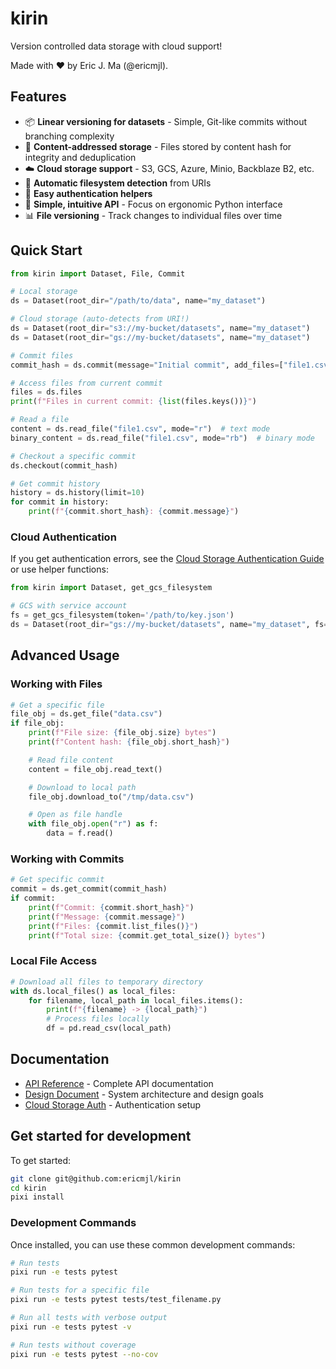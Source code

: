 # kirin

Version controlled data storage with cloud support!

Made with ❤️ by Eric J. Ma (@ericmjl).

## Features

- 📦 **Linear versioning for datasets** - Simple, Git-like commits without branching
  complexity
- 🔗 **Content-addressed storage** - Files stored by content hash for integrity and
  deduplication
- ☁️ **Cloud storage support** - S3, GCS, Azure, Minio, Backblaze B2, etc.
- 🔄 **Automatic filesystem detection** from URIs
- 🔐 **Easy authentication helpers**
- 🚀 **Simple, intuitive API** - Focus on ergonomic Python interface
- 📊 **File versioning** - Track changes to individual files over time

## Quick Start

```python
from kirin import Dataset, File, Commit

# Local storage
ds = Dataset(root_dir="/path/to/data", name="my_dataset")

# Cloud storage (auto-detects from URI!)
ds = Dataset(root_dir="s3://my-bucket/datasets", name="my_dataset")
ds = Dataset(root_dir="gs://my-bucket/datasets", name="my_dataset")

# Commit files
commit_hash = ds.commit(message="Initial commit", add_files=["file1.csv"])

# Access files from current commit
files = ds.files
print(f"Files in current commit: {list(files.keys())}")

# Read a file
content = ds.read_file("file1.csv", mode="r")  # text mode
binary_content = ds.read_file("file1.csv", mode="rb")  # binary mode

# Checkout a specific commit
ds.checkout(commit_hash)

# Get commit history
history = ds.history(limit=10)
for commit in history:
    print(f"{commit.short_hash}: {commit.message}")
```

### Cloud Authentication

If you get authentication errors, see the [Cloud Storage Authentication
Guide](docs/cloud-storage-auth.md) or use helper functions:

```python
from kirin import Dataset, get_gcs_filesystem

# GCS with service account
fs = get_gcs_filesystem(token='/path/to/key.json')
ds = Dataset(root_dir="gs://my-bucket/datasets", name="my_dataset", fs=fs)
```

## Advanced Usage

### Working with Files

```python
# Get a specific file
file_obj = ds.get_file("data.csv")
if file_obj:
    print(f"File size: {file_obj.size} bytes")
    print(f"Content hash: {file_obj.short_hash}")

    # Read file content
    content = file_obj.read_text()

    # Download to local path
    file_obj.download_to("/tmp/data.csv")

    # Open as file handle
    with file_obj.open("r") as f:
        data = f.read()
```

### Working with Commits

```python
# Get specific commit
commit = ds.get_commit(commit_hash)
if commit:
    print(f"Commit: {commit.short_hash}")
    print(f"Message: {commit.message}")
    print(f"Files: {commit.list_files()}")
    print(f"Total size: {commit.get_total_size()} bytes")
```

### Local File Access

```python
# Download all files to temporary directory
with ds.local_files() as local_files:
    for filename, local_path in local_files.items():
        print(f"{filename} -> {local_path}")
        # Process files locally
        df = pd.read_csv(local_path)
```

## Documentation

- [API Reference](docs/api.md) - Complete API documentation
- [Design Document](docs/design.md) - System architecture and design goals
- [Cloud Storage Auth](docs/cloud-storage-auth.md) - Authentication setup

## Get started for development

To get started:

```bash
git clone git@github.com:ericmjl/kirin
cd kirin
pixi install
```

### Development Commands

Once installed, you can use these common development commands:

```bash
# Run tests
pixi run -e tests pytest

# Run tests for a specific file
pixi run -e tests pytest tests/test_filename.py

# Run all tests with verbose output
pixi run -e tests pytest -v

# Run tests without coverage
pixi run -e tests pytest --no-cov
```
